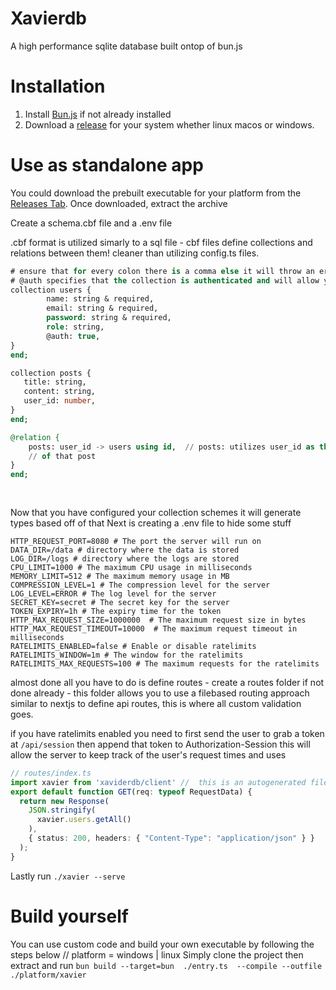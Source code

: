 # Xavierdb
A high performance sqlite database built ontop of bun.js

# Installation

1. Install [Bun.js](https://bun.sh/docs/installation) if not already installed
2. Download a [release](https://github.com/MalikWhitten67/xavierdb/releases) for your system whether linux macos or windows.

# Use as standalone app

You could download the prebuilt executable for your platform from the [Releases Tab](https://github.com/MalikWhitten67/xavierdb/releases/latest). Once downloaded, extract the 
archive  

Create a schema.cbf file and a .env file

.cbf format is utilized simarly to a sql file - cbf files define collections and relations between them! cleaner than utilizing config.ts files.

```sql
# ensure that for every colon there is a comma else it will throw an error!
# @auth specifies that the collection is authenticated and will allow you to utilize password auth
collection users { 
        name: string & required,
        email: string & required,
        password: string & required,
        role: string,
        @auth: true,
} 
end;

collection posts {
   title: string,
   content: string,
   user_id: number,  
}
end;

@relation {
    posts: user_id -> users using id,  // posts: utilizes user_id as the users id <simiplified> - when queried it will return the user
    // of that post
} 
end;
 
 
```
Now that you have configured your collection schemes it will generate types based off of that
Next is creating a .env file to hide some stuff

```env
HTTP_REQUEST_PORT=8080 # The port the server will run on
DATA_DIR=/data # directory where the data is stored
LOG_DIR=/logs # directory where the logs are stored
CPU_LIMIT=1000 # The maximum CPU usage in milliseconds
MEMORY_LIMIT=512 # The maximum memory usage in MB
COMPRESSION_LEVEL=1 # The compression level for the server
LOG_LEVEL=ERROR # The log level for the server
SECRET_KEY=secret # The secret key for the server
TOKEN_EXPIRY=1h # The expiry time for the token 
HTTP_MAX_REQUEST_SIZE=1000000  # The maximum request size in bytes
HTTP_MAX_REQUEST_TIMEOUT=10000  # The maximum request timeout in milliseconds
RATELIMITS_ENABLED=false # Enable or disable ratelimits 
RATELIMITS_WINDOW=1m # The window for the ratelimits
RATELIMITS_MAX_REQUESTS=100 # The maximum requests for the ratelimits
```
almost done all you have to do is define routes - create a routes folder if not done already - this folder allows you to use a filebased routing approach similar to nextjs to define api routes,
this is where all custom validation goes.

if you have ratelimits enabled you need to first send the user to grab a token at `/api/session` then append that token to Authorization-Session  this will allow the server to 
keep track of the user's request times and uses

```ts 
// routes/index.ts 
import xavier from 'xaviderdb/client' //  this is an autogenerated file with types for each collection 
export default function GET(req: typeof RequestData) {     
  return new Response(
    JSON.stringify(
      xavier.users.getAll()
    ),
    { status: 200, headers: { "Content-Type": "application/json" } }
  );
}

```
Lastly run `./xavier --serve` 

# Build yourself
You can use custom code and build your own executable by following the steps below
// platform = windows | linux 
Simply clone the project then extract and run `bun build --target=bun  ./entry.ts  --compile --outfile ./platform/xavier`  